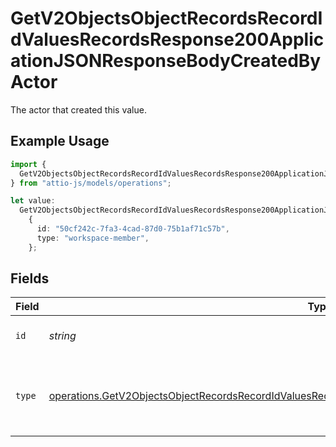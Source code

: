 # GetV2ObjectsObjectRecordsRecordIdValuesRecordsResponse200ApplicationJSONResponseBodyCreatedByActor

The actor that created this value.

## Example Usage

```typescript
import {
  GetV2ObjectsObjectRecordsRecordIdValuesRecordsResponse200ApplicationJSONResponseBodyCreatedByActor,
} from "attio-js/models/operations";

let value:
  GetV2ObjectsObjectRecordsRecordIdValuesRecordsResponse200ApplicationJSONResponseBodyCreatedByActor =
    {
      id: "50cf242c-7fa3-4cad-87d0-75b1af71c57b",
      type: "workspace-member",
    };
```

## Fields

| Field                                                                                                                                                                                                                      | Type                                                                                                                                                                                                                       | Required                                                                                                                                                                                                                   | Description                                                                                                                                                                                                                |
| -------------------------------------------------------------------------------------------------------------------------------------------------------------------------------------------------------------------------- | -------------------------------------------------------------------------------------------------------------------------------------------------------------------------------------------------------------------------- | -------------------------------------------------------------------------------------------------------------------------------------------------------------------------------------------------------------------------- | -------------------------------------------------------------------------------------------------------------------------------------------------------------------------------------------------------------------------- |
| `id`                                                                                                                                                                                                                       | *string*                                                                                                                                                                                                                   | :heavy_minus_sign:                                                                                                                                                                                                         | An ID to identify the actor.                                                                                                                                                                                               |
| `type`                                                                                                                                                                                                                     | [operations.GetV2ObjectsObjectRecordsRecordIdValuesRecordsResponse200ApplicationJSONResponseBodyType](../../models/operations/getv2objectsobjectrecordsrecordidvaluesrecordsresponse200applicationjsonresponsebodytype.md) | :heavy_minus_sign:                                                                                                                                                                                                         | The type of actor. [Read more information on actor types here](/docs/actors).                                                                                                                                              |